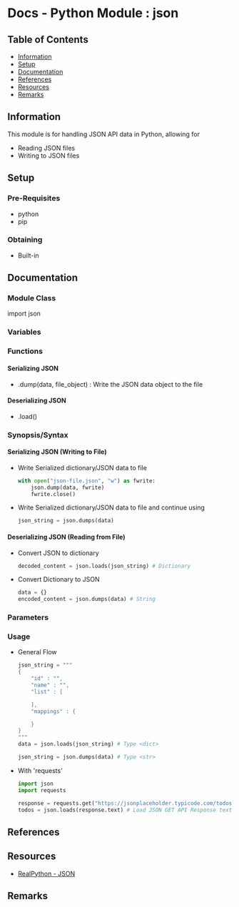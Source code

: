 # Docs - Python Module : json

## Table of Contents
- [Information](#information)
- [Setup](#setup)
- [Documentation](#documentation)
- [References](#references)
- [Resources](#resources)
- [Remarks](#remarks)

## Information

This module is for handling JSON API data in Python, allowing for
+ Reading JSON files
+ Writing to JSON files

## Setup

### Pre-Requisites

- python
- pip

### Obtaining

+ Built-in

## Documentation

### Module Class

import json

### Variables

### Functions

#### Serializing JSON

+ .dump(data, file_object) : Write the JSON data object to the file

#### Deserializing JSON

+ .load()

### Synopsis/Syntax

#### Serializing JSON (Writing to File)

- Write Serialized dictionary/JSON data to file
	```python
	with open("json-file.json", "w") as fwrite:
		json.dump(data, fwrite)
		fwrite.close()
	```

- Write Serialized dictionary/JSON data to file and continue using
	```python
	json_string = json.dumps(data)
	```

#### Deserializing JSON (Reading from File)

- Convert JSON to dictionary
	```python
	decoded_content = json.loads(json_string) # Dictionary
	```

- Convert Dictionary to JSON
	```python
	data = {}
	encoded_content = json.dumps(data) # String
	```

### Parameters

### Usage

- General Flow
	```python
	json_string = """
	{
		"id" : "",
		"name" : "",
		"list" : [

		],
		"mappings" : {

		}
	}
	"""
	data = json.loads(json_string) # Type <dict>

	json_string = json.dumps(data) # Type <str>
	```

- With 'requests'
	```python
	import json
	import requests

	response = requests.get("https://jsonplaceholder.typicode.com/todos") # Download JSON API GET request
	todos = json.loads(response.text) # Load JSON GET API Response text
	```

## References

## Resources

+ [RealPython - JSON](https://realpython.com/python-json/)

## Remarks

